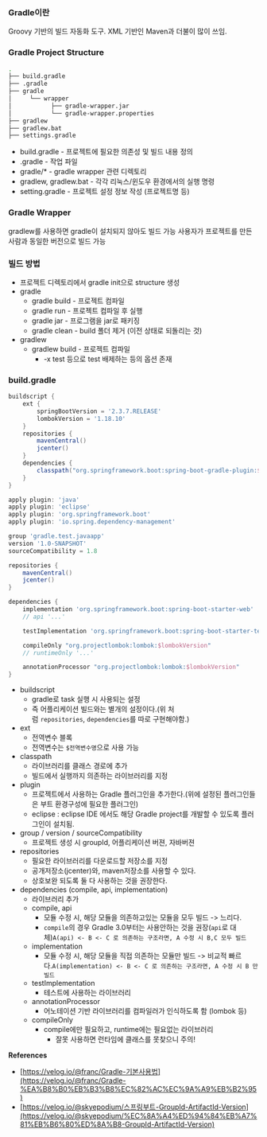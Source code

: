 ### Gradle이란
Groovy 기반의 빌드 자동화 도구. XML 기반인 Maven과 더불이 많이 쓰임.

### Gradle Project Structure
```bash
.
├── build.gradle
├── .gradle
├── gradle
│     └── wrapper
│           ├── gradle-wrapper.jar
│           └── gradle-wrapper.properties
├── gradlew
├── gradlew.bat
├── settings.gradle
```
- build.gradle - 프로젝트에 필요한 의존성 및 빌드 내용 정의
- .gradle - 작업 파일
- gradle/* - gradle wrapper 관련 디렉토리
- gradlew, gradlew.bat - 각각 리눅스/윈도우 환경에서의 실행 명령
- setting.gradle - 프로젝트 설정 정보 작성 (프로젝트명 등)

### Gradle Wrapper
gradlew를 사용하면 gradle이 설치되지 않아도 빌드 가능
사용자가 프로젝트를 만든 사람과 동일한 버전으로 빌드 가능

### 빌드 방법
- 프로젝트 디렉토리에서 gradle init으로 structure 생성
- gradle
    - gradle build - 프로젝트 컴파일
    - gradle run - 프로젝트 컴파일 후 실행
    - gradle jar - 프로그램을 jar로 패키징
    - gradle clean - build 폴더 제거 (이전 상태로 되돌리는 것)
- gradlew
    - gradlew build - 프로젝트 컴파일
        - -x test 등으로 test 배제하는 등의 옵션 존재

### build.gradle
```groovy
buildscript {
    ext {
        springBootVersion = '2.3.7.RELEASE'
        lombokVersion = '1.18.10'
    }
    repositories {
        mavenCentral()
        jcenter()
    }
    dependencies {
        classpath("org.springframework.boot:spring-boot-gradle-plugin:${springBootVersion}")
    }
}

apply plugin: 'java'
apply plugin: 'eclipse'
apply plugin: 'org.springframework.boot'
apply plugin: 'io.spring.dependency-management'

group 'gradle.test.javaapp'
version '1.0-SNAPSHOT'
sourceCompatibility = 1.8

repositories {
    mavenCentral()
    jcenter()
}

dependencies {
    implementation 'org.springframework.boot:spring-boot-starter-web'
    // api '...'

    testImplementation 'org.springframework.boot:spring-boot-starter-test'

    compileOnly "org.projectlombok:lombok:$lombokVersion"
    // runtimeOnly '...'

    annotationProcessor "org.projectlombok:lombok:$lombokVersion"
}
```
- buildscript
    - gradle로 task 실행 시 사용되는 설정
    - 즉 어플리케이션 빌드와는 별개의 설정이다.(위 처럼 `repositories`, `dependencies`를 따로 구현해야함.)
- ext
    - 전역변수 블록
    - 전역변수는 `$전역변수명`으로 사용 가능
- classpath
    - 라이브러리를 클래스 경로에 추가
    - 빌드에서 실행까지 의존하는 라이브러리를 지정
- plugin
    - 프로젝트에서 사용하는 Gradle 플러그인을 추가한다.(위에 설정된 플러그인들은 부트 환경구성에 필요한 플러그인)
    - eclipse : eclipse IDE 에서도 해당 Gradle project를 개발할 수 있도록 플러그인이 설치됨.
- group / version / sourceCompatibility
    - 프로젝트 생성 시 groupId, 어플리케이션 버젼, 자바버젼
- repositories
    - 필요한 라이브러리를 다운로드할 저장소를 지정
    - 공개저장소(jcenter)와, maven저장소를 사용할 수 있다.
    - 상호보완 되도록 둘 다 사용하는 것을 권장한다.
- dependencies (compile, api, implementation)
    - 라이브러리 추가
    - compile, api
        - 모듈 수정 시, 해당 모듈을 의존하고있는 모듈을 모두 빌드 -> 느리다.
        - `compile`의 경우 Gradle 3.0부터는 사용안하는 것을 권장(`api`로 대체)`A(api) <- B <- C 로 의존하는 구조라면, A 수정 시 B,C 모두 빌드`
    - implementation
        - 모듈 수정 시, 해당 모듈을 직접 의존하는 모듈만 빌드 -> 비교적 빠르다.`A(implementation) <- B <- C 로 의존하는 구조라면, A 수정 시 B 만 빌드`
    - testImplementation
        - 테스트에 사용하는 라이브러리
    - annotationProcessor
        - 어노테이션 기반 라이브러리를 컴파일러가 인식하도록 함 (lombok 등)
    - compileOnly
        - compile에만 필요하고, runtime에는 필요없는 라이브러리
            - 잘못 사용하면 런타임에 클래스를 못찾으니 주의!

**References**
- [](https://velog.io/@franc/Gradle-%EA%B8%B0%EB%B3%B8%EC%82%AC%EC%9A%A9%EB%B2%95)[https://velog.io/@franc/Gradle-기본사용법](https://velog.io/@franc/Gradle-%EA%B8%B0%EB%B3%B8%EC%82%AC%EC%9A%A9%EB%B2%95)
- [](https://velog.io/@skyepodium/%EC%8A%A4%ED%94%84%EB%A7%81%EB%B6%80%ED%8A%B8-GroupId-ArtifactId-Version)[https://velog.io/@skyepodium/스프링부트-GroupId-ArtifactId-Version](https://velog.io/@skyepodium/%EC%8A%A4%ED%94%84%EB%A7%81%EB%B6%80%ED%8A%B8-GroupId-ArtifactId-Version)